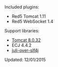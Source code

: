 Included plugins:

 * Red5 Tomcat 1.11
 * Red5 WebSocket 1.4

Support libraries:

 * [Tomcat 8.0.32](http://tomcat.apache.org/download-80.cgi)
 * ECJ 4.4.2
 * [juli-over-slf4j](https://github.com/Red5/juli-over-slf4j)

Updated: 12/01/2015

